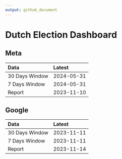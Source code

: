 ```yaml
---
output: github_document
---
```


# Dutch Election Dashboard



## Meta


|Data           |Latest     |
|:--------------|:----------|
|30 Days Window |2024-05-31 |
|7 Days Window  |2024-05-31 |
|Report         |2023-11-10 |

## Google


|Data           |Latest     |
|:--------------|:----------|
|30 Days Window |2023-11-11 |
|7 Days Window  |2023-11-11 |
|Report         |2023-11-14 |
